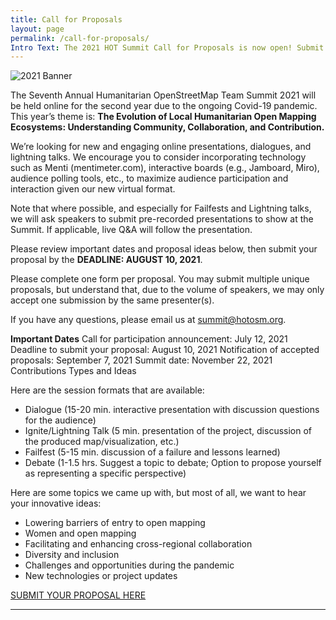 ```yaml
---
title: Call for Proposals
layout: page
permalink: /call-for-proposals/
Intro Text: The 2021 HOT Summit Call for Proposals is now open! Submit your ideas for panels and talks today! Deadline is 10 August.
---
```

![2021 Banner](https://www.hotosm.org/uploads/Copy%20of%20Compressed%20Summit%202021_Banner.png)


The Seventh Annual Humanitarian OpenStreetMap Team Summit 2021 will be held online for the second year due to the ongoing Covid-19 pandemic. This year’s theme is: **The Evolution of Local Humanitarian Open Mapping Ecosystems: Understanding Community, Collaboration, and Contribution.**

We’re looking for new and engaging online presentations, dialogues, and lightning talks. We encourage you to consider incorporating technology such as Menti (mentimeter.com), interactive boards (e.g., Jamboard, Miro), audience polling tools, etc., to maximize audience participation and interaction given our new virtual format.

Note that where possible, and especially for Failfests and Lightning talks, we will ask speakers to submit pre-recorded presentations to show at the Summit. If applicable, live Q&A will follow the presentation.

Please review important dates and proposal ideas below, then submit your proposal by the **DEADLINE: AUGUST 10, 2021**.

Please complete one form per proposal. You may submit multiple unique proposals, but understand that, due to the volume of speakers, we may only accept one submission by the same presenter(s).

If you have any questions, please email us at [summit@hotosm.org](mailto:summit@hotosm.org).

**Important Dates** Call for participation announcement: July 12, 2021 Deadline to submit your proposal: August 10, 2021 Notification of accepted proposals: September 7, 2021 Summit date: November 22, 2021 Contributions Types and Ideas

Here are the session formats that are available:

- Dialogue (15-20 min. interactive presentation with discussion questions for the audience)
- Ignite/Lightning Talk (5 min. presentation of the project, discussion of the produced map/visualization, etc.)
- Failfest (5-15 min. discussion of a failure and lessons learned)
- Debate (1-1.5 hrs. Suggest a topic to debate; Option to propose yourself as representing a specific perspective)

Here are some topics we came up with, but most of all, we want to hear your innovative ideas:

- Lowering barriers of entry to open mapping
- Women and open mapping
- Facilitating and enhancing cross-regional collaboration
- Diversity and inclusion
- Challenges and opportunities during the pandemic
- New technologies or project updates

[SUBMIT YOUR PROPOSAL HERE](https://docs.google.com/forms/d/e/1FAIpQLSd2jIpEMMNmjpWqsW9nedgcPlNK4_0bKjMKpv6kXyFAsMZtHw/viewform)


---

